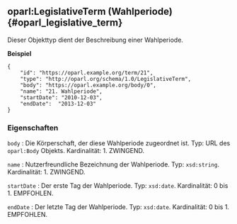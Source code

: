 oparl:LegislativeTerm (Wahlperiode) {#oparl_legislative_term}
-----------------------------------

Dieser Objekttyp dient der Beschreibung einer Wahlperiode.

**Beispiel**

~~~~~  {#legislative_term_ex1 .json}
{
    "id": "https://oparl.example.org/term/21",
    "type": "http://oparl.org/schema/1.0/LegislativeTerm",
    "body": "https://oparl.example.org/body/0",
    "name": "21. Wahlperiode",
    "startDate": "2010-12-03",
    "endDate":  "2013-12-03"
}
~~~~~

### Eigenschaften

`body`
:   Die Körperschaft, der diese Wahlperiode zugeordnet ist. 
    Typ: URL des `oparl:Body` Objekts.
    Kardinalität: 1.
    ZWINGEND.

`name`
:   Nutzerfreundliche Bezeichnung der Wahlperiode.
    Typ: `xsd:string`.
    Kardinalität: 1.
    ZWINGEND.

`startDate`
:   Der erste Tag der Wahlperiode.
    Typ: `xsd:date`.
    Kardinalität: 0 bis 1.
    EMPFOHLEN.

`endDate`
:   Der letzte Tag der Wahlperiode.
    Typ: `xsd:date`.
    Kardinalität: 0 bis 1.
    EMPFOHLEN.

